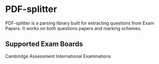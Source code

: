 # PDF-splitter

PDF-splitter is a parsing library built for extracting questions from Exam Papers. 
It works on both questions papers and marking schemes.

## Supported Exam Boards
Cambridge Assessment International Examinations


